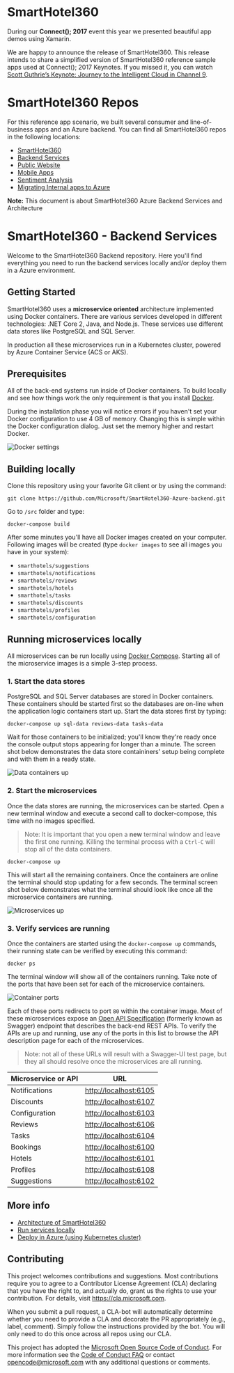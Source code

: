 # SmartHotel360
During our **Connect(); 2017** event this year we presented beautiful app demos using Xamarin.

We are happy to announce the release of SmartHotel360. This release intends to share a simplified version of SmartHotel360 reference sample apps used at Connect(); 2017 Keynotes. If you missed it, you can watch <a href="https://channel9.msdn.com/Events/Connect/2017/K100">Scott Guthrie’s Keynote: Journey to the Intelligent Cloud in Channel 9</a>.

# SmartHotel360 Repos
For this reference app scenario, we built several consumer and line-of-business apps and an Azure backend. You can find all SmartHotel360 repos in the following locations:

* [SmartHotel360 ](https://github.com/Microsoft/SmartHotel360)
* [Backend Services](https://github.com/Microsoft/SmartHotel360-Azure-backend)
* [Public Website](https://github.com/Microsoft/SmartHotel360-public-web)
* [Mobile Apps](https://github.com/Microsoft/SmartHotel360-mobile-desktop-apps)
* [Sentiment Analysis](https://github.com/Microsoft/SmartHotel360-Sentiment-Analysis-App)
* [Migrating Internal apps to Azure](https://github.com/Microsoft/SmartHotel360-internal-booking-apps)

**Note:** This document is about SmartHotel360 Azure Backend Services and Architecture

# SmartHotel360 - Backend Services

Welcome to the SmartHotel360 Backend repository. Here you'll find everything you need to run the backend services locally and/or deploy them in a Azure environment.

## Getting Started

SmartHotel360 uses a **microservice oriented** architecture implemented using Docker containers. There are various services developed in different technologies: .NET Core 2, Java, and Node.js. These services use different data stores like PostgreSQL and SQL Server.

In production all these microservices run in a Kubernetes cluster, powered by Azure Container Service (ACS or AKS).

## Prerequisites

All of the back-end systems run inside of Docker containers. To build locally and see how things work the only requirement is that you install [Docker](https://www.docker.com/). 

During the installation phase you will notice errors if you haven't set your Docker configuration to use 4 GB of memory. Changing this is simple within the Docker configuration dialog. Just set the memory higher and restart Docker. 

![Docker settings](docs/docker-settings.png)

## Building locally

Clone this repository using your favorite Git client or by using the command: 

`git clone https://github.com/Microsoft/SmartHotel360-Azure-backend.git`

Go to `/src` folder and type:

```
docker-compose build
```

After some minutes you'll have all Docker images created on your computer. Following images will be created (type `docker images` to see all images you have in your system):

* `smarthotels/suggestions`
* `smarthotels/notifications`
* `smarthotels/reviews`
* `smarthotels/hotels`
* `smarthotels/tasks`
* `smarthotels/discounts`
* `smarthotels/profiles`
* `smarthotels/configuration`

## Running microservices locally

All microservices can be run locally using [Docker Compose](https://docs.docker.com/compose/). Starting all of the microservice images is a simple 3-step process. 

### 1. Start the data stores

PostgreSQL and SQL Server databases are stored in Docker containers. These containers should be started first so the databases are on-line when the application logic containers start up. Start the data stores first by typing: 

```
docker-compose up sql-data reviews-data tasks-data
``` 

Wait for those containers to be initialized; you'll know they're ready once the console output stops appearing for longer than a minute. The screen shot below demonstrates the data store containiners' setup being complete and with them in a ready state. 

![Data containers up](docs/data-finished.png)

### 2. Start the microservices

Once the data stores are running, the microservices can be started. Open a new terminal window and execute a second call to docker-compose, this time with no images specified. 

> Note: It is important that you open a **new** terminal window and leave the first one running. Killing the terminal process with a `Ctrl-C` will stop all of the data containers.

```
docker-compose up
``` 
This will start all the remaining containers. Once the containers are online the terminal should stop updating for a few seconds. The terminal screen shot below demonstrates what the terminal should look like once all the microservice containers are running. 

![Microservices up](docs/microservices-up.png)

### 3. Verify services are running

Once the containers are started using the `docker-compose up` commands, their running state can be verified by executing this command:

```
docker ps
```

The terminal window will show all of the containers running. Take note of the ports that have been set for each of the microservice containers. 

![Container ports](docs/containers-and-ports.png)

Each of these ports redirects to port `80` within the container image. Most of these microservices expose an [Open API Specification](https://www.openapis.org/) (formerly known as Swagger) endpoint that describes the back-end REST APIs. To verify the APIs are up and running, use any of the ports in this list to browse the API description page for each of the microservices. 

> Note: not all of these URLs will result with a Swagger-UI test page, but they all should resolve once the microservices are all running. 

|Microservice or API|URL|
|---|---|
|Notifications|[http://localhost:6105](http://localhost:6105)|
|Discounts|[http://localhost:6107](http://localhost:6107)|
|Configuration|[http://localhost:6103](http://localhost:6103)|
|Reviews|[http://localhost:6106](http://localhost:6106)|
|Tasks|[http://localhost:6104](http://localhost:6104)|
|Bookings|[http://localhost:6100](http://localhost:6100)|
|Hotels|[http://localhost:6101](http://localhost:6101)|
|Profiles|[http://localhost:6108](http://localhost:6108)|
|Suggestions|[http://localhost:6102](http://localhost:6102)|

## More info

* [Architecture of SmartHotel360](./docs/architecture.md)
* [Run services locally](./docs/run-locally.md)
* [Deploy in Azure (using Kubernetes cluster)](./docs/run-azure.md)

## Contributing

This project welcomes contributions and suggestions.  Most contributions require you to agree to a
Contributor License Agreement (CLA) declaring that you have the right to, and actually do, grant us
the rights to use your contribution. For details, visit https://cla.microsoft.com.

When you submit a pull request, a CLA-bot will automatically determine whether you need to provide
a CLA and decorate the PR appropriately (e.g., label, comment). Simply follow the instructions
provided by the bot. You will only need to do this once across all repos using our CLA.

This project has adopted the [Microsoft Open Source Code of Conduct](https://opensource.microsoft.com/codeofconduct/).
For more information see the [Code of Conduct FAQ](https://opensource.microsoft.com/codeofconduct/faq/) or
contact [opencode@microsoft.com](mailto:opencode@microsoft.com) with any additional questions or comments.
